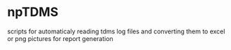 # npTDMS
scripts for automaticaly reading tdms log files and converting them to excel or png pictures for report generation
